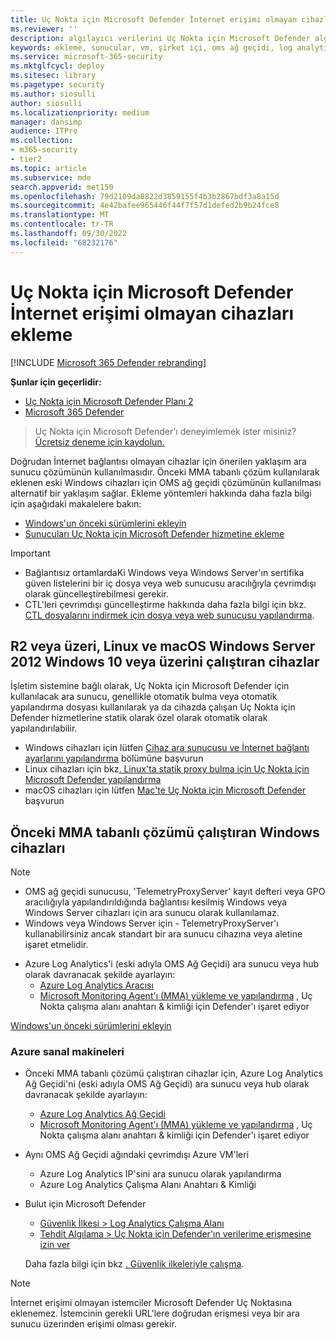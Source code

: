 ```yaml
---
title: Uç Nokta için Microsoft Defender İnternet erişimi olmayan cihazları ekleme
ms.reviewer: ''
description: algılayıcı verilerini Uç Nokta için Microsoft Defender algılayıcıya gönderebilmeleri için İnternet erişimi olmayan cihazları ekleme
keywords: ekleme, sunucular, vm, şirket içi, oms ağ geçidi, log analytics, azure log analytics, mma
ms.service: microsoft-365-security
ms.mktglfcycl: deploy
ms.sitesec: library
ms.pagetype: security
ms.author: siosulli
author: siosulli
ms.localizationpriority: medium
manager: dansimp
audience: ITPro
ms.collection:
- m365-security
- tier2
ms.topic: article
ms.subservice: mde
search.appverid: met150
ms.openlocfilehash: 79d2109da8822d3859155f4b3b2867bdf3a8a15d
ms.sourcegitcommit: 4e42bafee965446f44f7f57d1defed2b9b24fce8
ms.translationtype: MT
ms.contentlocale: tr-TR
ms.lasthandoff: 09/30/2022
ms.locfileid: "68232176"
---
```

# <a name="onboard-devices-without-internet-access-to-microsoft-defender-for-endpoint"></a>Uç Nokta için Microsoft Defender İnternet erişimi olmayan cihazları ekleme

[!INCLUDE [Microsoft 365 Defender rebranding](../../includes/microsoft-defender.md)]


**Şunlar için geçerlidir:**
- [Uç Nokta için Microsoft Defender Planı 2](https://go.microsoft.com/fwlink/p/?linkid=2154037)
- [Microsoft 365 Defender](https://go.microsoft.com/fwlink/?linkid=2118804)

> Uç Nokta için Microsoft Defender'ı deneyimlemek ister misiniz? [Ücretsiz deneme için kaydolun.](https://signup.microsoft.com/create-account/signup?products=7f379fee-c4f9-4278-b0a1-e4c8c2fcdf7e&ru=https://aka.ms/MDEp2OpenTrial?ocid=docs-wdatp-exposedapis-abovefoldlink)

Doğrudan İnternet bağlantısı olmayan cihazlar için önerilen yaklaşım ara sunucu çözümünün kullanılmasıdır. Önceki MMA tabanlı çözüm kullanılarak eklenen eski Windows cihazları için OMS ağ geçidi çözümünün kullanılması alternatif bir yaklaşım sağlar. Ekleme yöntemleri hakkında daha fazla bilgi için aşağıdaki makalelere bakın:
- [Windows'un önceki sürümlerini ekleyin](/microsoft-365/security/defender-endpoint/onboard-downlevel)
- [Sunucuları Uç Nokta için Microsoft Defender hizmetine ekleme](/microsoft-365/security/defender-endpoint/configure-server-endpoints#windows-server-2008-r2-sp1--windows-server-2012-r2-and-windows-server-2016)

> [!IMPORTANT]
> - Bağlantısız ortamlardaKi Windows veya Windows Server'ın sertifika güven listelerini bir iç dosya veya web sunucusu aracılığıyla çevrimdışı olarak güncelleştirebilmesi gerekir.
> - CTL'leri çevrimdışı güncelleştirme hakkında daha fazla bilgi için bkz. [CTL dosyalarını indirmek için dosya veya web sunucusu yapılandırma](/previous-versions/windows/it-pro/windows-server-2012-r2-and-2012/dn265983(v=ws.11)#configure-a-file-or-web-server-to-download-the-ctl-files).

## <a name="devices-running-windows-10-or-later-windows-server-2012-r2-or-later-linux-and-macos"></a>R2 veya üzeri, Linux ve macOS Windows Server 2012 Windows 10 veya üzerini çalıştıran cihazlar

İşletim sistemine bağlı olarak, Uç Nokta için Microsoft Defender için kullanılacak ara sunucu, genellikle otomatik bulma veya otomatik yapılandırma dosyası kullanılarak ya da cihazda çalışan Uç Nokta için Defender hizmetlerine statik olarak özel olarak otomatik olarak yapılandırılabilir.

- Windows cihazları için lütfen [Cihaz ara sunucusu ve İnternet bağlantı ayarlarını yapılandırma](/microsoft-365/security/defender-endpoint/configure-proxy-internet) bölümüne başvurun
- Linux cihazları için bkz[. Linux'ta statik proxy bulma için Uç Nokta için Microsoft Defender yapılandırma](/microsoft-365/security/defender-endpoint/linux-static-proxy-configuration)
- macOS cihazları için lütfen [Mac'te Uç Nokta için Microsoft Defender](/microsoft-365/security/defender-endpoint/microsoft-defender-endpoint-mac#network-connections) başvurun

## <a name="windows-devices-running-the-previous-mma-based-solution"></a>Önceki MMA tabanlı çözümü çalıştıran Windows cihazları

> [!NOTE]
> - OMS ağ geçidi sunucusu, 'TelemetryProxyServer' kayıt defteri veya GPO aracılığıyla yapılandırıldığında bağlantısı kesilmiş Windows veya Windows Server cihazları için ara sunucu olarak kullanılamaz.
> - Windows veya Windows Server için - TelemetryProxyServer'ı kullanabilirsiniz ancak standart bir ara sunucu cihazına veya aletine işaret etmelidir.

- Azure Log Analytics'i (eski adıyla OMS Ağ Geçidi) ara sunucu veya hub olarak davranacak şekilde ayarlayın:
  - [Azure Log Analytics Aracısı](/azure/azure-monitor/platform/gateway#download-the-log-analytics-gateway)
  - [Microsoft Monitoring Agent'ı (MMA) yükleme ve yapılandırma](onboard-downlevel.md#install-and-configure-microsoft-monitoring-agent-mma) , Uç Nokta çalışma alanı anahtarı & kimliği için Defender'ı işaret ediyor

[Windows'un önceki sürümlerini ekleyin](onboard-downlevel.md)

### <a name="azure-virtual-machines"></a>Azure sanal makineleri

- Önceki MMA tabanlı çözümü çalıştıran cihazlar için, Azure Log Analytics Ağ Geçidi'ni (eski adıyla OMS Ağ Geçidi) ara sunucu veya hub olarak davranacak şekilde ayarlayın:
    - [Azure Log Analytics Ağ Geçidi](/azure/azure-monitor/platform/gateway#download-the-log-analytics-gateway)
    - [Microsoft Monitoring Agent'ı (MMA) yükleme ve yapılandırma](onboard-downlevel.md#install-and-configure-microsoft-monitoring-agent-mma) , Uç Nokta çalışma alanı anahtarı & kimliği için Defender'ı işaret ediyor
- Aynı OMS Ağ Geçidi ağındaki çevrimdışı Azure VM'leri
    - Azure Log Analytics IP'sini ara sunucu olarak yapılandırma
    - Azure Log Analytics Çalışma Alanı Anahtarı & Kimliği
- Bulut için Microsoft Defender
    - [Güvenlik İlkesi \> Log Analytics Çalışma Alanı](/azure/security-center/security-center-wdatp#enable-windows-defender-atp-integration)
    - [Tehdit Algılama \> Uç Nokta için Defender'ın verilerime erişmesine izin ver](/azure/security-center/security-center-wdatp#enable-windows-defender-atp-integration)

    Daha fazla bilgi için bkz [. Güvenlik ilkeleriyle çalışma](/azure/security-center/tutorial-security-policy).

> [!NOTE]
> İnternet erişimi olmayan istemciler Microsoft Defender Uç Noktasına eklenemez. İstemcinin gerekli URL'lere doğrudan erişmesi veya bir ara sunucu üzerinden erişimi olması gerekir.
